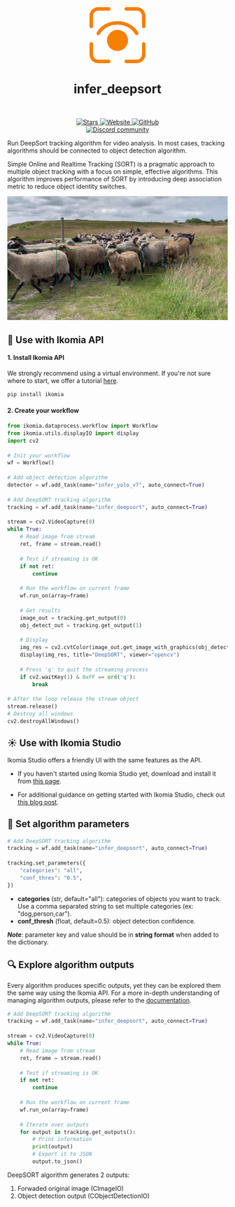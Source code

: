 <div align="center">
  <img src="https://raw.githubusercontent.com/Ikomia-hub/infer_deepsort/main/icons/logo.png" alt="Algorithm icon">
  <h1 align="center">infer_deepsort</h1>
</div>
<br />
<p align="center">
    <a href="https://github.com/Ikomia-hub/infer_deepsort">
        <img alt="Stars" src="https://img.shields.io/github/stars/Ikomia-hub/infer_deepsort">
    </a>
    <a href="https://app.ikomia.ai/hub/">
        <img alt="Website" src="https://img.shields.io/website/http/app.ikomia.ai/en.svg?down_color=red&down_message=offline&up_message=online">
    </a>
    <a href="https://github.com/Ikomia-hub/infer_deepsort/blob/main/LICENSE.md">
        <img alt="GitHub" src="https://img.shields.io/github/license/Ikomia-hub/infer_deepsort.svg?color=blue">
    </a>    
    <br>
    <a href="https://discord.com/invite/82Tnw9UGGc">
        <img alt="Discord community" src="https://img.shields.io/badge/Discord-white?style=social&logo=discord">
    </a> 
</p>

Run DeepSort tracking algorithm for video analysis. In most cases, tracking algorithms should be connected to object detection algorithm.

Simple Online and Realtime Tracking (SORT) is a pragmatic approach to multiple object tracking with a focus on simple, effective algorithms. This algorithm improves performance of SORT by introducing deep association metric to reduce object identity switches.

![Example image](https://raw.githubusercontent.com/Ikomia-hub/infer_deepsort/main/icons/example.jpg)

## :rocket: Use with Ikomia API

#### 1. Install Ikomia API

We strongly recommend using a virtual environment. If you're not sure where to start, we offer a tutorial [here](https://www.ikomia.ai/blog/a-step-by-step-guide-to-creating-virtual-environments-in-python).

```sh
pip install ikomia
```

#### 2. Create your workflow

```python
from ikomia.dataprocess.workflow import Workflow
from ikomia.utils.displayIO import display
import cv2

# Init your workflow
wf = Workflow()

# Add object detection algorithm
detector = wf.add_task(name="infer_yolo_v7", auto_connect=True)

# Add DeepSORT tracking algorithm
tracking = wf.add_task(name="infer_deepsort", auto_connect=True)

stream = cv2.VideoCapture(0)
while True:
    # Read image from stream
    ret, frame = stream.read()

    # Test if streaming is OK
    if not ret:
        continue

    # Run the workflow on current frame
    wf.run_on(array=frame)

    # Get results
    image_out = tracking.get_output(0)
    obj_detect_out = tracking.get_output(1)

    # Display
    img_res = cv2.cvtColor(image_out.get_image_with_graphics(obj_detect_out), cv2.COLOR_BGR2RGB)
    display(img_res, title="DeepSORT", viewer="opencv")

    # Press 'q' to quit the streaming process
    if cv2.waitKey(1) & 0xFF == ord('q'):
        break

# After the loop release the stream object
stream.release()
# Destroy all windows
cv2.destroyAllWindows()

```

## :sunny: Use with Ikomia Studio

Ikomia Studio offers a friendly UI with the same features as the API.

- If you haven't started using Ikomia Studio yet, download and install it from [this page](https://www.ikomia.ai/studio).

- For additional guidance on getting started with Ikomia Studio, check out [this blog post](https://www.ikomia.ai/blog/how-to-get-started-with-ikomia-studio).

## :pencil: Set algorithm parameters

```python
# Add DeepSORT tracking algorithm
tracking = wf.add_task(name="infer_deepsort", auto_connect=True)

tracking.set_parameters({
    "categories": "all",
    "conf_thres": "0.5",
})
```

- **categories** (str, default="all"): categories of objects you want to track. Use a comma separated string to set multiple categories (ex: "dog,person,car").
- **conf_thresh** (float, default=0.5): object detection confidence.

***Note***: parameter key and value should be in **string format** when added to the dictionary.

## :mag: Explore algorithm outputs

Every algorithm produces specific outputs, yet they can be explored them the same way using the Ikomia API. For a more in-depth understanding of managing algorithm outputs, please refer to the [documentation](https://ikomia-dev.github.io/python-api-documentation/advanced_guide/IO_management.html).

```python
# Add DeepSORT tracking algorithm
tracking = wf.add_task(name="infer_deepsort", auto_connect=True)

stream = cv2.VideoCapture(0)
while True:
    # Read image from stream
    ret, frame = stream.read()

    # Test if streaming is OK
    if not ret:
        continue

    # Run the workflow on current frame
    wf.run_on(array=frame)

    # Iterate over outputs
    for output in tracking.get_outputs():
        # Print information
        print(output)
        # Export it to JSON
        output.to_json()
```

DeepSORT algorithm generates 2 outputs:

1. Forwaded original image (CImageIO)
2. Object detection output (CObjectDetectionIO)

